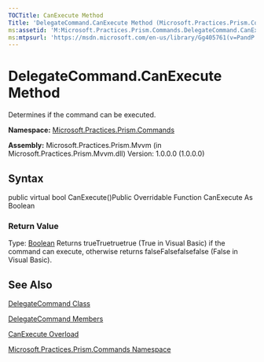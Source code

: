 ```yaml
---
TOCTitle: CanExecute Method
Title: 'DelegateCommand.CanExecute Method (Microsoft.Practices.Prism.Commands)'
ms:assetid: 'M:Microsoft.Practices.Prism.Commands.DelegateCommand.CanExecute'
ms:mtpsurl: 'https://msdn.microsoft.com/en-us/library/Gg405761(v=PandP.50)'
---
```



# DelegateCommand.CanExecute Method

Determines if the command can be executed.

**Namespace:** [Microsoft.Practices.Prism.Commands](https://msdn.microsoft.com/library/microsoft.practices.prism.commands)
**Assembly:** Microsoft.Practices.Prism.Mvvm (in Microsoft.Practices.Prism.Mvvm.dll) Version: 1.0.0.0 (1.0.0.0)

## Syntax

public virtual bool CanExecute()Public Overridable Function CanExecute As Boolean
### Return Value

Type: [Boolean](http://msdn.microsoft.com/en-us/library/a28wyd50)
Returns trueTruetruetrue (True in Visual Basic) if the command can execute, otherwise returns falseFalsefalsefalse (False in Visual Basic).

## See Also

[DelegateCommand Class](https://msdn.microsoft.com/library/microsoft.practices.prism.commands.delegatecommand)

[DelegateCommand Members](https://msdn.microsoft.com/allmembers.t:microsoft.practices.prism.commands.delegatecommand)

[CanExecute Overload](https://msdn.microsoft.com/overload:microsoft.practices.prism.commands.delegatecommand.canexecute)

[Microsoft.Practices.Prism.Commands Namespace](https://msdn.microsoft.com/library/microsoft.practices.prism.commands)
